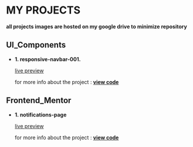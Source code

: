 # MY PROJECTS

**all projects images are hosted on my google drive to minimize repository**

## UI_Components

- **1. responsive-navbar-001.**

  [live preview](https://hassaneljebyly.github.io/projects/UI_Components/responsive-navbar-001/)

  for more info about the project : **[view code](https://github.com/hassaneljebyly/projects/tree/master/UI_Components/responsive-navbar-001)**

## Frontend_Mentor

- **1. notifications-page**

  [live preview](https://hassaneljebyly.github.io/projects/Frontend_Mentor/notifications_page/)

  for more info about the project : **[view code](https://github.com/hassaneljebyly/projects/tree/master/Frontend_Mentor/notifications_page)**
